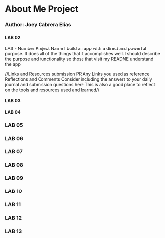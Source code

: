 
# About Me Project

###
###
### Author: Joey Cabrera Elias

###
###
#### LAB 02
LAB - Number
Project Name
I build an app with a direct and powerful purpose. It does all of the things that it accomplishes well. I should describe the purpose and functionality so those that visit my README understand the app

//Links and Resources
submission PR
Any Links you used as reference
Reflections and Comments
Consider including the answers to your daily journal and submission questions here
This is also a good place to reflect on the tools and resources used and learned//



#### LAB 03 


#### LAB 04


### LAB 05


### LAB 06


### LAB 07


### LAB 08


### LAB 09



### LAB 10


### LAB 11


### LAB 12


### LAB 13